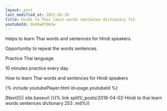 ```yaml
---
layout: post
last_modified_at: 2021-03-29
title: Hindi to Thai learn words sentences dictionary 713 
youtubeId: Qn4XwKt9mJw
---
```

 
 
Helps to learn Thai words and sentences for Hindi speakers.

Opportunitiy to repeat the words sentences. 

Practice Thai language. 
 
10 minutes practice every day. 
 
How to learn Thai words and sentences for Hindi speakers 
 
{% include youtubePlayer.html id=page.youtubeId %}
 
 
[Next]({{ site.baseurl }}{% link  split1/_posts/2018-04-02-Hindi to thai learn words sentences dictionary 253 .md%})
 
